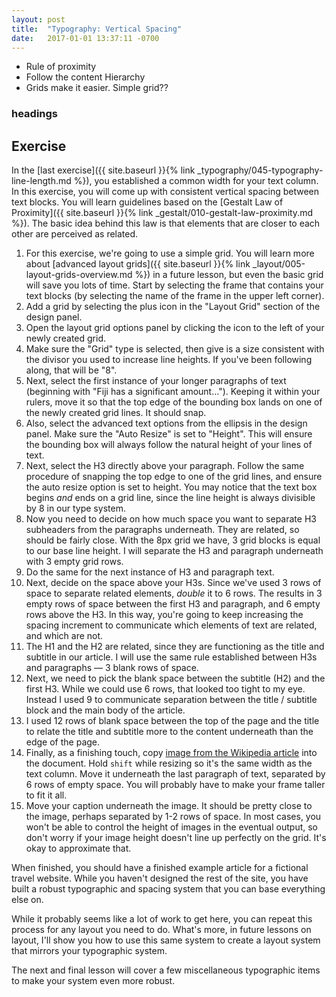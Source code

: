 ```yaml
---
layout: post
title:  "Typography: Vertical Spacing"
date:   2017-01-01 13:37:11 -0700
---
```

* Rule of proximity
* Follow the content Hierarchy
* Grids make it easier. Simple grid??

### headings

<!--more-->
## Exercise
In the [last exercise]({{ site.baseurl }}{% link _typography/045-typography-line-length.md %}), you established a common width for your text column. In this exercise, you will come up with consistent vertical spacing between text blocks. You will learn guidelines based on the [Gestalt Law of Proximity]({{ site.baseurl }}{% link _gestalt/010-gestalt-law-proximity.md %}). The basic idea behind this law is that elements that are closer to each other are perceived as related.

1. For this exercise, we're going to use a simple grid. You will learn more about [advanced layout grids]({{ site.baseurl }}{% link _layout/005-layout-grids-overview.md %}) in a future lesson, but even the basic grid will save you lots of time. Start by selecting the frame that contains your text blocks (by selecting the name of the frame in the upper left corner).
2. Add a grid by selecting the plus icon in the "Layout Grid" section of the design panel.
3. Open the layout grid options panel by clicking the icon to the left of your newly created grid.
4. Make sure the "Grid" type is selected, then give is a size consistent with the divisor you used to increase line heights. If you've been following along, that will be "8".
5. Next, select the first instance of your longer paragraphs of text (beginning with "Fiji has a significant amount…"). Keeping it within your rulers, move it so that the top edge of the bounding box lands on one of the newly created grid lines. It should snap.
6. Also, select the advanced text options from the ellipsis in the design panel. Make sure the "Auto Resize" is set to "Height". This will ensure the bounding box will always follow the natural height of your lines of text.
7. Next, select the H3 directly above your paragraph. Follow the same procedure of snapping the top edge to one of the grid lines, and ensure the auto resize option is set to height. You may notice that the text box begins *and* ends on a grid line, since the line height is always divisible by 8 in our type system.
8. Now you need to decide on how much space you want to separate H3 subheaders from the paragraphs underneath. They are related, so should be fairly close. With the 8px grid we have, 3 grid blocks is equal to our base line height. I will separate the H3 and paragraph underneath with 3 empty grid rows.
9. Do the same for the next instance of H3 and paragraph text.
10. Next, decide on the space above your H3s. Since we've used 3 rows of space to separate related elements, *double* it to 6 rows. The results in 3 empty rows of space between the first H3 and paragraph, and 6 empty rows above the H3. In this way, you're going to keep increasing the spacing increment to communicate which elements of text are related, and which are not.
11. The H1 and the H2 are related, since they are functioning as the title and subtitle in our article. I will use the same rule established between H3s and paragraphs — 3 blank rows of space.
12. Next, we need to pick the blank space between the subtitle (H2) and the first H3. While we could use 6 rows, that looked too tight to my eye. Instead I used 9 to communicate separation between the title / subtitle block and the main body of the article.
13. I used 12 rows of blank space between the top of the page and the title to relate the title and subtitle more to the content underneath than the edge of the page.
13. Finally, as a finishing touch, copy [image from the Wikipedia article](https://en.wikipedia.org/wiki/Fiji#/media/File:The_Point_(Fiji).jpg) into the document. Hold `shift` while resizing so it's the same width as the text column. Move it underneath the last paragraph of text, separated by 6 rows of empty space. You will probably have to make your frame taller to fit it all.
14. Move your caption underneath the image. It should be pretty close to the image, perhaps separated by 1-2 rows of space. In most cases, you won't be able to control the height of images in the eventual output, so don't worry if your image height doesn't line up perfectly on the grid. It's okay to approximate that.

When finished, you should have a finished example article for a fictional travel website. While you haven't designed the rest of the site, you have built a robust typographic and spacing system that you can base everything else on.

While it probably seems like a lot of work to get here, you can repeat this process for any layout you need to do. What's more, in future lessons on layout, I'll show you how to use this same system to create a layout system that mirrors your typographic system.

The next and final lesson will cover a few miscellaneous typographic items to make your system even more robust.
